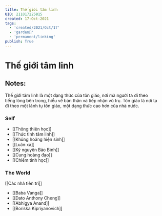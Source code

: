```yaml
---
title: Thế giới tâm linh
UID: 211017225815
created: 17-Oct-2021
tags:
  - 'created/2021/Oct/17'
  - 'garden🏡'
  - 'permanent/linking'
publish: True
---
```

# Thế giới tâm linh

## Notes:
Thế giới tâm linh là một dạng thức của tôn giáo, nơi mà người ta đi theo tiếng lòng bên trong, hiểu về bản thân và tiếp nhận vũ trụ. Tôn giáo là nơi ta đi theo một lãnh tụ tôn giáo, một dạng thức cao hơn của nhà nước.

### Self

- [[Thông thiên học]]
- [[Thức tỉnh tâm linh]]
- [[Khủng hoảng hiện sinh]]
- [[Luân xa]]
- [[Kỷ nguyên Bảo Bình]]
- [[Cung hoàng đạo]]
- [[Chiêm tinh học]]

### The World

[[Các nhà tiên tri]]

- [[Baba Vanga]]
- [[Dato Anthony Cheng]]
- [[Abhigya Anand]]
- [[Boriska Kipriyanovich]]


